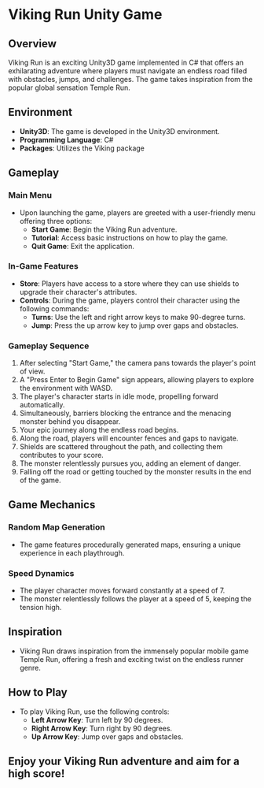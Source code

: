# Viking Run Unity Game

## Overview
Viking Run is an exciting Unity3D game implemented in C# that offers an exhilarating adventure where players must navigate an endless road filled with obstacles, jumps, and challenges. The game takes inspiration from the popular global sensation Temple Run.

## Environment
- **Unity3D**: The game is developed in the Unity3D environment.
- **Programming Language**: C#
- **Packages**: Utilizes the Viking package

## Gameplay

### Main Menu
- Upon launching the game, players are greeted with a user-friendly menu offering three options: 
  - **Start Game**: Begin the Viking Run adventure.
  - **Tutorial**: Access basic instructions on how to play the game.
  - **Quit Game**: Exit the application.

### In-Game Features
- **Store**: Players have access to a store where they can use shields to upgrade their character's attributes.
- **Controls**: During the game, players control their character using the following commands:
  - **Turns**: Use the left and right arrow keys to make 90-degree turns.
  - **Jump**: Press the up arrow key to jump over gaps and obstacles.

### Gameplay Sequence
1. After selecting "Start Game," the camera pans towards the player's point of view.
2. A "Press Enter to Begin Game" sign appears, allowing players to explore the environment with WASD.
3. The player's character starts in idle mode, propelling forward automatically.
4. Simultaneously, barriers blocking the entrance and the menacing monster behind you disappear.
5. Your epic journey along the endless road begins.
6. Along the road, players will encounter fences and gaps to navigate.
7. Shields are scattered throughout the path, and collecting them contributes to your score.
8. The monster relentlessly pursues you, adding an element of danger.
9. Falling off the road or getting touched by the monster results in the end of the game.

## Game Mechanics

### Random Map Generation
- The game features procedurally generated maps, ensuring a unique experience in each playthrough.

### Speed Dynamics
- The player character moves forward constantly at a speed of 7.
- The monster relentlessly follows the player at a speed of 5, keeping the tension high.

## Inspiration
- Viking Run draws inspiration from the immensely popular mobile game Temple Run, offering a fresh and exciting twist on the endless runner genre.

## How to Play
- To play Viking Run, use the following controls:
  - **Left Arrow Key**: Turn left by 90 degrees.
  - **Right Arrow Key**: Turn right by 90 degrees.
  - **Up Arrow Key**: Jump over gaps and obstacles.

## Enjoy your Viking Run adventure and aim for a high score!
